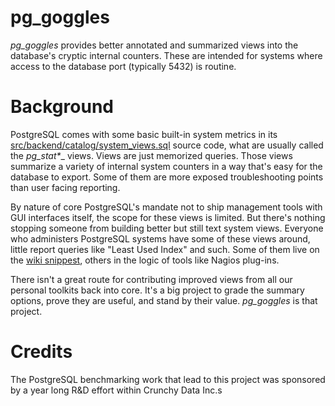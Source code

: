 # pg_goggles

_pg\_goggles_ provides better annotated and summarized views into the database's cryptic internal counters.  These are intended for systems where access to the database port (typically 5432) is routine.

# Background

PostgreSQL comes with some basic built-in system metrics in its [src/backend/catalog/system_views.sql](https://github.com/postgres/postgres/blob/master/src/backend/catalog/system_views.sql) source code, what are usually called the _pg_stat*__ views.  Views are just memorized queries.  Those views summarize a variety of internal system counters in a way that's easy for the database to export.  Some of them are more exposed troubleshooting points than user facing reporting.  

By nature of core PostgreSQL's mandate not to ship management tools with GUI interfaces itself, the scope for these views is limited.  But there's nothing stopping someone from building better but still text system views.  Everyone who administers PostgreSQL systems have some of these views around, little report queries like "Least Used Index" and such.  Some of them live on the [wiki snippest](https://wiki.postgresql.org/wiki/Category:Snippets]), others in the logic of tools like Nagios plug-ins.

There isn't a great route for contributing improved views from all our personal toolkits back into core.  It's a big project to grade the summary options, prove they are useful, and stand by their value.  _pg\_goggles_ is that project.

# Credits

The PostgreSQL benchmarking work that lead to this project was sponsored by a year long R&D effort within Crunchy Data Inc.s
